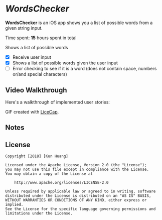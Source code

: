 # *WordsChecker*

**WordsChecker** is an iOS app shows you a list of possible words from a given string input.

Time spent: **15** hours spent in total

Shows a list of possible words

- [X] Receive user input
- [X] Shows a list of possible words given the user input
- [ ] Error checking to see if it is a word (does not contain space, numbers or/and special characters)

## Video Walkthrough

Here's a walkthrough of implemented user stories:


GIF created with [LiceCap](http://www.cockos.com/licecap/).

## Notes


## License

    Copyright [2018] [Kun Huang]

    Licensed under the Apache License, Version 2.0 (the "License");
    you may not use this file except in compliance with the License.
    You may obtain a copy of the License at

        http://www.apache.org/licenses/LICENSE-2.0

    Unless required by applicable law or agreed to in writing, software
    distributed under the License is distributed on an "AS IS" BASIS,
    WITHOUT WARRANTIES OR CONDITIONS OF ANY KIND, either express or implied.
    See the License for the specific language governing permissions and
    limitations under the License.
